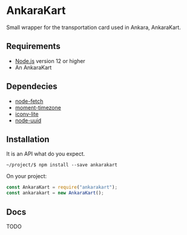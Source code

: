 # AnkaraKart

Small wrapper for the transportation card used in Ankara, AnkaraKart.

Requirements
-----------

  * [Node.js](https://nodejs.org/) version 12 or higher
  * An AnkaraKart

Dependecies
-----------

  * [node-fetch](https://www.npmjs.com/package/node-fetch)
  * [moment-timezone](https://www.npmjs.com/package/moment-timezone)
  * [iconv-lite](https://www.npmjs.com/package/iconv-lite)
  * [node-uuid](https://www.npmjs.com/package/uuid)

Installation
-----------

It is an API what do you expect.

    ~/project/$ npm install --save ankarakart

On your project:

```js
const AnkaraKart = require("ankarakart");
const ankarakart = new AnkaraKart();
```

Docs
-----------

TODO